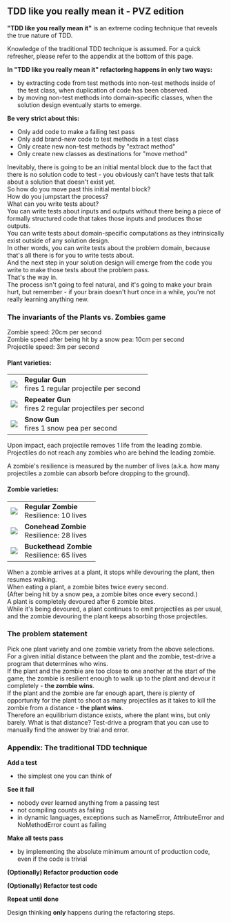 ## TDD like you really mean it - PVZ edition

**"TDD like you really mean it"** is an extreme coding technique that reveals the true nature of TDD.

Knowledge of the traditional TDD technique is assumed. For a quick refresher, please refer to the appendix at the bottom of this page.

**In "TDD like you really mean it" refactoring happens in only two ways:**
- by extracting code from test methods into non-test methods inside of the test class, when duplication of code has been observed.
- by moving non-test methods into domain-specific classes, when the solution design eventually starts to emerge.

**Be very strict about this:**
- Only add code to make a failing test pass
- Only add brand-new code to test methods in a test class
- Only create new non-test methods by "extract method"
- Only create new classes as destinations for "move method"

Inevitably, there is going to be an initial mental block due to the fact that there is no solution code to test - you obviously can't have tests that talk about a solution that doesn't exist yet.  
So how do you move past this initial mental block?  
How do you jumpstart the process?  
What can you write tests about?  
You can write tests about inputs and outputs without there being a piece of formally structured code that takes those inputs and produces those outputs.  
You can write tests about domain-specific computations as they intrinsically exist outside of any solution design.  
In other words, you can write tests about the problem domain, because that's all there is for you to write tests about.  
And the next step in your solution design will emerge from the code you write to make those tests about the problem pass.  
That's the way in.  
The process isn't going to feel natural, and it's going to make your brain hurt, but remember - if your brain doesn't hurt once in a while, you're not really learning anything new.  

### The invariants of the Plants vs. Zombies game

Zombie speed: 20cm per second  
Zombie speed after being hit by a snow pea: 10cm per second  
Projectile speed: 3m per second  

#### Plant varieties:
<table>
<tr>
<td><img src="http://dserban.github.com/tmp/pvz/Gun.png"></td>
<td><strong>Regular Gun</strong><br>fires 1 regular projectile per second</td>
</tr>
<tr>
<td><img src="http://dserban.github.com/tmp/pvz/Repeater.png"></td>
<td><strong>Repeater Gun</strong><br>fires 2 regular projectiles per second</td>
</tr>
<tr>
<td><img src="http://dserban.github.com/tmp/pvz/SnowGun.png"></td>
<td><strong>Snow Gun</strong><br>fires 1 snow pea per second</td>
</tr>
</table>

Upon impact, each projectile removes 1 life from the leading zombie. Projectiles do not reach any zombies who are behind the leading zombie.

A zombie's resilience is measured by the number of lives (a.k.a. how many projectiles a zombie can absorb before dropping to the ground).

#### Zombie varieties:
<table>
<tr>
<td><img src="http://dserban.github.com/tmp/pvz/RegularZombie.png"></td>
<td><strong>Regular Zombie</strong><br>Resilience: 10 lives</td>
</tr>
<tr>
<td><img src="http://dserban.github.com/tmp/pvz/ConeheadZombie.png"></td>
<td><strong>Conehead Zombie</strong><br>Resilience: 28 lives</td>
</tr>
<tr>
<td><img src="http://dserban.github.com/tmp/pvz/BucketheadZombie.png"></td>
<td><strong>Buckethead Zombie</strong><br>Resilience: 65 lives</td>
</tr>
</table>

When a zombie arrives at a plant, it stops while devouring the plant, then resumes walking.  
When eating a plant, a zombie bites twice every second.  
(After being hit by a snow pea, a zombie bites once every second.)  
A plant is completely devoured after 6 zombie bites.  
While it's being devoured, a plant continues to emit projectiles as per usual, and the zombie devouring the plant keeps absorbing those projectiles.  

### The problem statement

Pick one plant variety and one zombie variety from the above selections.  
For a given initial distance between the plant and the zombie, test-drive a program that determines who wins.  
If the plant and the zombie are too close to one another at the start of the game, the zombie is resilient enough to walk up to the plant and devour it completely - **the zombie wins**.  
If the plant and the zombie are far enough apart, there is plenty of opportunity for the plant to shoot as many projectiles as it takes to kill the zombie from a distance - **the plant wins**.  
Therefore an equilibrium distance exists, where the plant wins, but only barely. What is that distance? Test-drive a program that you can use to manually find the answer by trial and error.

### Appendix: The traditional TDD technique

**Add a test**
- the simplest one you can think of

**See it fail**
- nobody ever learned anything from a passing test
- not compiling counts as failing
- in dynamic languages, exceptions such as NameError, AttributeError and NoMethodError count as failing

**Make all tests pass**
- by implementing the absolute minimum amount of production code, even if the code is trivial

**(Optionally) Refactor production code**

**(Optionally) Refactor test code**

**Repeat until done**

Design thinking **only** happens during the refactoring steps.

